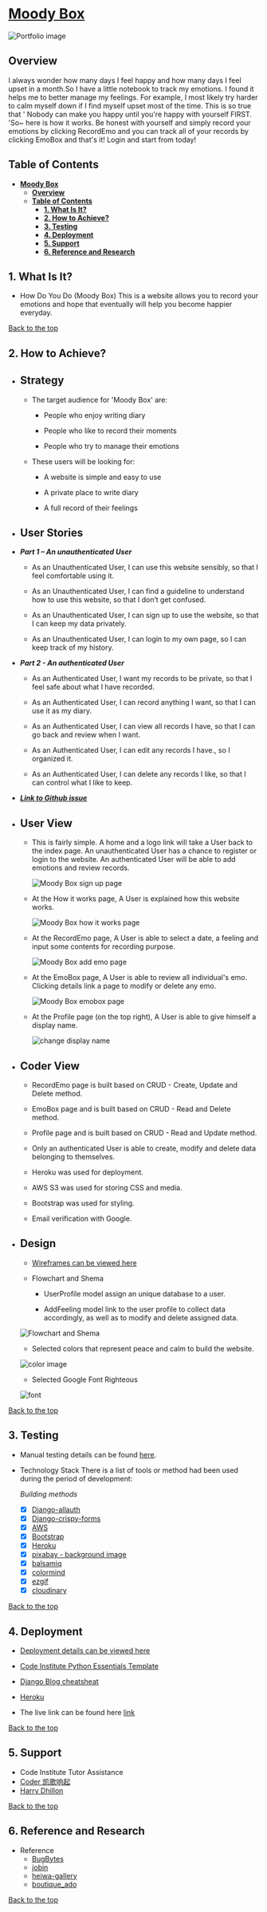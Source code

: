 # [**Moody Box**](https://hdyd.herokuapp.com/)

![Portfolio image](media/home-page.jpg)

## **Overview**

I always wonder how many days I feel happy and how many days I feel upset in a month.So I have a little notebook to track my emotions. I found it helps me to better manage my feelings. For example, I most likely try harder to calm myself down if I find myself upset most of the time. This is so true that ' Nobody can make you happy until you're happy with yourself FIRST. 'So~ here is how it works. Be honest with yourself and simply record your emotions by clicking RecordEmo and you can track all of your records by clicking EmoBox and that's it! Login and start from today!

## **Table of Contents**

- [**Moody Box**](#overview)
  - [**Overview**](#overview)
  - [**Table of Contents**](#table-of-contents)
    - [**1. What Is It?**](#1-what-is-it)
    - [**2. How to Achieve?**](#2-how-to-achieve)
    - [**3. Testing**](#3-testing)
    - [**4. Deployment**](#4-deployment)
    - [**5. Support**](#5-support)
    - [**6. Reference and Research**](#6-reference-and-research)

## **1. What Is It?**

- How Do You Do (Moody Box)
This is a website allows you to record your emotions and hope that eventually will help you become happier everyday.

[Back to the top](#overview)

## **2. How to Achieve?**

- ## **Strategy**

  - The target audience for 'Moody Box' are:

    - People who enjoy writing diary

    - People who like to record their moments

    - People who try to manage their emotions
  
  - These users will be looking for:

    - A website is simple and easy to use

    - A private place to write diary

    - A full record of their feelings

- ## **User Stories**

- ***Part 1 – An unauthenticated User***

  - As an Unauthenticated User, I can use this website sensibly, so that I feel comfortable using it.

  - As an Unauthenticated User, I can find a guideline to understand how to use this website, so that I don’t get confused.

  - As an Unauthenticated User, I can sign up to use the website, so that I can keep my data privately.

  - As an Unauthenticated User, I can login to my own page, so I can keep track of my history.

- ***Part 2 - An authenticated User***

  - As an Authenticated User, I want my records to be private, so that I feel safe about what I have recorded.

  - As an Authenticated User, I can record anything I want, so that I can use it as my diary.

  - As an Authenticated User, I can view all records I have, so that I can go back and review when I want.

  - As an Authenticated User, I can edit any records I have., so I organized it.
  
  - As an Authenticated User, I can delete any records I like, so that I can control what I like to keep.

- ***[Link to Github issue](https://github.com/CrankyCat-Loves-Coding/how-do-you-do/issues?q=is%3Aissue+is%3Aclosed)***

- ## **User View**

  - This is fairly simple. A home and a logo link will take a User back to the index page. An unauthenticated User has a chance to register or login to the website. An authenticated User will be able to add emotions and review records.

    ![Moody Box sign up page](https://res.cloudinary.com/dimaeig1n/image/upload/v1672087607/MD-sign-up-page.jpg)

  - At the How it works page, A User is explained how this website works.

    ![Moody Box how it works page](https://res.cloudinary.com/dimaeig1n/image/upload/v1672087823/MD-how-it-works-page.jpg)

  - At the RecordEmo page, A User is able to select a date, a feeling and input some contents for recording purpose.

    ![Moody Box add emo page](https://res.cloudinary.com/dimaeig1n/image/upload/v1672087971/MD-add-emo.jpg)

  - At the EmoBox page, A User is able to review all individual's emo. Clicking details link a page to modify or delete any emo.

    ![Moody Box emobox page](https://res.cloudinary.com/dimaeig1n/image/upload/v1671935381/emobox.gif)

  - At the Profile page (on the top right), A User is able to give himself a display name.

    ![change display name](https://res.cloudinary.com/dimaeig1n/image/upload/v1671931445/change-displayname.gif)

- ## **Coder View**

  - RecordEmo page is built based on CRUD - Create, Update and Delete method.

  - EmoBox page and is built based on CRUD - Read and Delete method.

  - Profile page and is built based on CRUD - Read and Update method.

  - Only an authenticated User is able to create, modify and delete data belonging to themselves.

  - Heroku was used for deployment.

  - AWS S3 was used for storing CSS and media.

  - Bootstrap was used for styling.

  - Email verification with Google.

- ## **Design**

  - [Wireframes can be viewed here](https://github.com/CrankyCat-Loves-Coding/how-do-you-do/blob/main/media/doc/moody-box-wireframe.pdf)

  - Flowchart and Shema
    - UserProfile model assign an unique database to a user.

    - AddFeeling model link to the user profile to collect data accordingly, as well as to modify and delete assigned data.

   ![Flowchart and Shema](https://res.cloudinary.com/dimaeig1n/image/upload/v1672024677/moody-box-flowchart-schema.jpg)

  - Selected colors that represent peace and calm to build the website.

  ![color image](media/doc/color.jpg)

  - Selected Google Font Righteous

  ![font](media/doc/font-righteous.jpg)

[Back to the top](#overview)

## 3. **Testing**

- Manual testing details can be found [here](https://github.com/CrankyCat-Loves-Coding/how-do-you-do/blob/main/mood/README.md).

- Technology Stack
  There is a list of tools or method had been used during the period of development:

  *Building methods*
  - [x] [Django-allauth](https://django-allauth.readthedocs.io/en/latest/installation.html)
  - [x] [Django-crispy-forms](https://django-crispy-forms.readthedocs.io/en/latest/)
  - [x] [AWS](https://aws.amazon.com/)
  - [x] [Bootstrap](https://getbootstrap.com/docs/4.3/getting-started/introduction/)
  - [x] [Heroku]( https://dashboard.heroku.com/apps)
  - [x] [pixabay - background image](https://pixabay.com/users/saydung89-18713596/?tab=most-relevant&pagi=3)
  - [x] [balsamiq](https://balsamiq.com/)
  - [x] [colormind](http://colormind.io/)
  - [x] [ezgif](http://ezgif.com/)
  - [x] [cloudinary](https://cloudinary.com/)

[Back to the top](#overview)

## 4. **Deployment**

- [Deployment details can be viewed here](https://github.com/CrankyCat-Loves-Coding/how-do-you-do/blob/main/media/doc/Moody-Box-Deployment.pdf)

- [Code Institute Python Essentials Template](https://github.com/Code-Institute-Org/python-essentials-template)

- [Django Blog cheatsheat](https://codeinstitute.s3.amazonaws.com/fst/Django%20Blog%20Cheat%20Sheet%20v1.pdf)

- [Heroku](http://heroku.com)

- The live link can be found here [link]( https://hdyd.herokuapp.com/)

[Back to the top](#overview)

## 5. **Support**

- Code Institute Tutor Assistance
- [Coder 凯歌响起](https://blog.csdn.net/a13554371686?type=ask)
- [Harry Dhillon](https://www.linkedin.com/in/harry-dhillon-299b321b3/)

[Back to the top](#overview)

## 6. **Reference and Research**

- Reference
  - [BugBytes](https://www.youtube.com/watch?v=MZwKoi0wu2Q&list=PL-2EBeDYMIbQSGbpvB59DJbf4Ox7hXPSU&ab_channel=BugBytes)
  - [jobin](https://github.com/williamtyn/jobin)
  - [heiwa-gallery](https://github.com/daisygunn/heiwa-gallery)
  - [boutique_ado](https://github.com/Code-Institute-Solutions/boutique_ado_v1)

[Back to the top](#overview)
